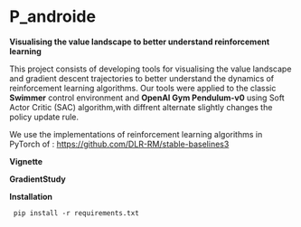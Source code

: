 # P_androide

 **Visualising the value landscape to better understand reinforcement learning**

This project consists of developing tools for visualising the value landscape and gradient descent trajectories to better understand the dynamics of reinforcement learning algorithms.
Our tools were applied to the classic **Swimmer** control environment and **OpenAI Gym Pendulum-v0** using Soft Actor Critic (SAC) algorithm,with diffrent alternate slightly changes the policy update rule.

 We use the implementations of reinforcement learning algorithms in PyTorch of : https://github.com/DLR-RM/stable-baselines3


**Vignette**

**GradientStudy**



**Installation**
```
 pip install -r requirements.txt

```
